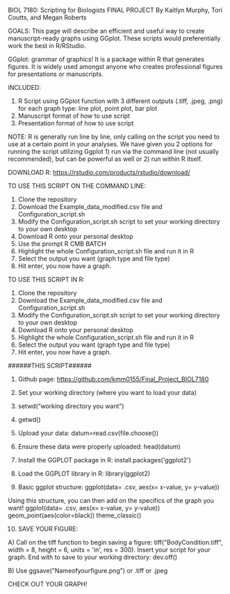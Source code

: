 BIOL 7180: Scripting for Biologists
FINAL PROJECT
By Kaitlyn Murphy, Tori Coutts, and Megan Roberts

GOALS: This page will describe an efficient and useful way to create manuscript-ready graphs using GGplot. These scripts would preferentially work the best in R/RStudio. 

GGplot: grammar of graphics! It is a package within R that generates figures. It is widely used amongst anyone who creates professional figures for presentations or manuscripts.

INCLUDED:
1) R Script using GGplot function with 3 different outputs (.tiff, .jpeg, .png) for each graph type: line plot, point plot, bar plot
2) Manuscript format of how to use script
3) Presentation format of how to use script

NOTE: R is generally run line by line, only calling on the script you need to use at a certain point in your analyses. We have given you 2 options for running the script utilizing Ggplot 1) run via the command line (not usually recommended), but can be powerful as well or 2) run within R itself. 

DOWNLOAD R: https://rstudio.com/products/rstudio/download/

TO USE THIS SCRIPT ON THE COMMAND LINE:
1. Clone the repository
2. Download the Example_data_modified.csv file and Configuration_script.sh
3. Modify the Configuration_script.sh script to set your working directory to your own desktop
4. Download R onto your personal desktop
5. Use the prompt R CMB BATCH 
6. Highlight the whole Configuration_script.sh file and run it in R 
7. Select the output you want (graph type and file type)
8. Hit enter, you now have a graph. 

TO USE THIS SCRIPT IN R:
1. Clone the repository
2. Download the Example_data_modified.csv file and Configuration_script.sh
3. Modify the Configuration_script.sh script to set your working directory to your own desktop
4. Download R onto your personal desktop
5. Highlight the whole Configuration_script.sh file and run it in R 
6. Select the output you want (graph type and file type)
7. Hit enter, you now have a graph.

######THIS SCRIPT######

1. Github page: https://github.com/kmm0155/Final_Project_BIOL7180
2. Set your working directory (where you want to load your data)
3. setwd(“working directory you want”)
4. getwd()
5. Upload your data: datum=read.csv(file.choose())
6. Ensure these data were properly uploaded: head(datum)

7. Install the GGPLOT package in R: install.packages('ggplot2')
8. Load the GGPLOT library in R: library(ggplot2)

9. Basic ggplot structure: ggplot(data= .csv, aes(x= x-value, y= y-value))

Using this structure, you can then add on the specifics of the graph you want!
ggplot(data= .csv, aes(x= x-value, y= y-value))
geom_point(aes(color=black))
theme_classic()

10. SAVE YOUR FIGURE:

A) Call on the tiff function to begin saving a figure: tiff("BodyCondition.tiff", width = 8, height = 6, units = 'in', res = 300). Insert your script for your graph. End with to save to your working directory: dev.off()

B) Use ggsave("Nameofyourfigure.png") or .tiff or .jpeg

CHECK OUT YOUR GRAPH!




